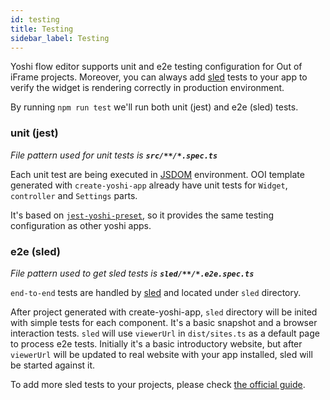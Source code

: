 ```yaml
---
id: testing
title: Testing
sidebar_label: Testing
---
```


Yoshi flow editor supports unit and e2e testing configuration for Out of iFrame projects. Moreover, you can always add [sled](https://wix-private.github.io/sled/) tests to your app to verify the widget is rendering correctly in production environment.

By running `npm run test` we'll run both unit (jest) and e2e (sled) tests.

### unit (jest)
*File pattern used for unit tests is **`src/**/*.spec.ts`***

Each unit test are being executed in [JSDOM](https://github.com/jsdom/jsdom) environment.
OOI template generated with `create-yoshi-app` already have unit tests for `Widget`, `controller` and `Settings` parts.

It's based on [`jest-yoshi-preset`](https://wix.github.io/yoshi/docs/jest-yoshi-preset), so it provides the same testing configuration as other yoshi apps.

### e2e (sled)
*File pattern used to get sled tests is **`sled/**/*.e2e.spec.ts`***

`end-to-end` tests are handled by [sled](https://wix-private.github.io/sled/) and located under `sled` directory.

After project generated with create-yoshi-app, `sled` directory will be inited with simple tests for each component. It's a basic snapshot and a browser interaction tests.
`sled` will use `viewerUrl` in `dist/sites.ts` as a default page to process e2e tests. Initially it's a basic introductory website, but after `viewerUrl` will be updated to real website with your app installed, sled will be started against it.

To add more sled tests to your projects, please check [the official guide](https://wix-private.github.io/sled/docs/quick-start).

